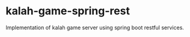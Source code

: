# kalah-game-spring-rest
Implementation of kalah game server using spring boot restful services.   
